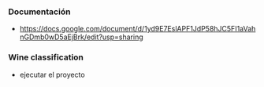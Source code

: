 ### Documentación ###

* https://docs.google.com/document/d/1yd9E7EslAPF1JdP58hJC5FI1aVahnGDmb0wD5aEjBrk/edit?usp=sharing

### Wine classification ###

* ejecutar el proyecto